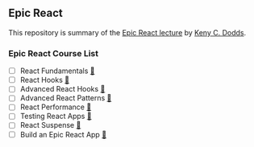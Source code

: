 ## Epic React

This repository is summary of the [Epic React lecture](https://epicreact.dev/) by [Keny C. Dodds](https://github.com/kentcdodds).

### Epic React Course List

- [ ] React Fundamentals [:link:](./Summary/1_React_Fundamentals/index.md)
- [ ] React Hooks [:link:](./Summary/2_React_Hooks/index.md)
- [ ] Advanced React Hooks [:link:](./Summary/3_Advanced_React_Hooks/index.md)
- [ ] Advanced React Patterns [:link:](./Summary/4_Advanced_React_Patterns/index.md)
- [ ] React Performance [:link:](./Summary/5_React_Performance/index.md)
- [ ] Testing React Apps [:link:](./Summary/6_Testing_React_Apps/index.md)
- [ ] React Suspense [:link:](./Summary/7_React_Suspense/index.md)
- [ ] Build an Epic React App [:link:](./Summary/8_Build_an_Epic_React_App/index.md)
